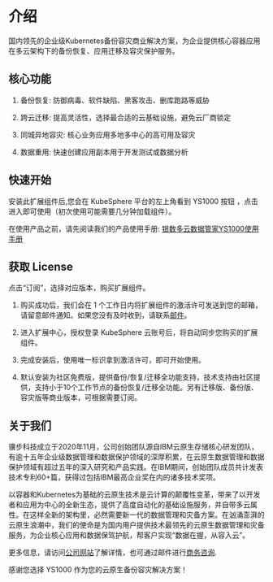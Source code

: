 # 介绍

国内领先的企业级Kubernetes备份容灾商业解决方案，为企业提供核心容器应用在多云架构下的备份恢复、应用迁移及容灾保护服务。

## 核心功能

1. 备份恢复: 防御病毒、软件缺陷、黑客攻击、删库跑路等威胁

2. 跨云迁移: 提高灵活性，选择最合适的云基础设施，避免云厂商锁定

3. 同城异地容灾: 核心业务应用多地多中心的高可用及容灾

4. 数据重用: 快速创建应用副本用于开发测试或数据分析

## 快速开始

安装此扩展组件后,您会在 KubeSphere 平台的左上角看到 YS1000 按钮 ，点击进入即可使用（初次使用可能需要几分钟加载组件）。

在使用产品之前，请先阅读我们的产品使用手册: [银数多云数据管家YS1000使用手册](https://ks-extension.pek3b.qingstor.com/extensions/ys1000/manual_zh.pdf)

## 获取 License

点击“订阅”，选择对应版本，购买扩展组件。

1. 购买成功后，我们会在 1 个工作日内将扩展组件的激活许可发送到您的邮箱，请留意邮件通知。如果您没有及时收到，请联系[邮件](support@kubesphere.cloud)。

2. 进入扩展中心，授权登录 KubeSphere 云账号后，将自动同步您购买的扩展组件。

3. 完成安装后，使用唯一标识拿到激活许可，即可开始使用。

4. 默认安装为社区免费版，提供备份/恢复/迁移全功能支持，技术支持由社区提供，支持小于10个工作节点的备份恢复/迁移全功能。另有迁移版、备份版、容灾版等商业版本，可根据需要订阅。

## 关于我们

骥步科技成立于2020年11月，公司创始团队源自IBM云原生存储核心研发团队，有逾十五年企业级数据管理和数据保护领域的深厚积累，在云原生数据管理和数据保护领域有超过五年的深入研究和产品实践。在IBM期间，创始团队成员共计发表技术专利60+篇，获得过包括IBM最高企业奖在内的诸多技术奖项。

以容器和Kubernetes为基础的云原生技术是云计算的颠覆性变革，带来了以开发者和应用为中心的全新生态，提供了高度自动化的基础设施服务，并自带多云属性。在这样全新的架构里，必然需要新一代的数据管理和灾备方案。在汹涌澎湃的云原生浪潮中，我们的使命是为国内用户提供技术最领先的云原生数据管理和灾备服务，为企业核心应用和数据保驾护航，帮客户实现“数据在握，从容入云”。

更多信息，请访问[公司网站](https://www.jibudata.com)了解详情，也可通过邮件进行[商务咨询](business@jibudata.com).

感谢您选择 YS1000 作为您的云原生备份容灾解决方案！
